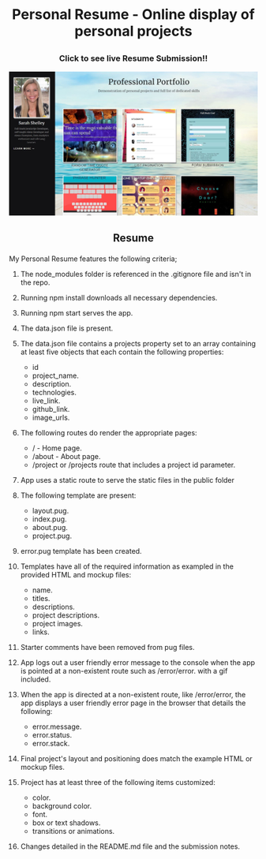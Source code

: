 <h1><b><p align="center">Personal Resume - Online display of personal projects</p></b></h1>


<h3><b><p align="center">Click to see live Resume Submission!!</p></b></h3>
<a href="https://personalresumesarahshelley.herokuapp.com/" target="_blank"><img src="https://github.com/sargef/resume/blob/master/public/images/resume.JPG"></a>

<h2><b><p align="center">Resume</p></b></h2>

My Personal Resume features the following criteria;

1. The node_modules folder is referenced in the .gitignore file and isn't in the repo.
2. Running npm install downloads all necessary dependencies.
3. Running npm start serves the app.
4. The data.json file is present.
5. The data.json file contains a projects property set to an array containing at least five objects that each contain the following properties:
      + id
      + project_name.
      + description.
      + technologies.
      + live_link.
      + github_link.
      + image_urls.
      
6. The following routes do render the appropriate pages:
      + / - Home page.
      + /about - About page.
      + /project or /projects route that includes a project id parameter.
      
7. App uses a static route to serve the static files in the public folder
8. The following template are present:
      + layout.pug.
      + index.pug.
      + about.pug.
      + project.pug.
      
9. error.pug template has been created.
10. Templates have all of the required information as exampled in the provided HTML and mockup files:
      + name.
      + titles.
      + descriptions.
      + project descriptions.
      + project images.
      + links.
      
11. Starter comments have been removed from pug files.
12. App logs out a user friendly error message to the console when the app is pointed at a non-existent route such as /error/error. with a gif included.
13. When the app is directed at a non-existent route, like /error/error, the app displays a user friendly error page in the browser that details the following:
      + error.message.
      + error.status.
      + error.stack.
      
14. Final project's layout and positioning does match the example HTML or mockup files.
15. Project has at least three of the following items customized:
      + color.
      + background color.
      + font.
      + box or text shadows.
      + transitions or animations.
      
16. Changes detailed in the README.md file and the submission notes.

      

